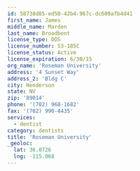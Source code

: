 ```yaml
---
id: 58738d85-ed50-42b4-967c-dc609afb4d41
first_name: James
middle_name: Marden
last_name: Broadbent
license_type: DDS
license_number: S3-185C
license_status: Active
license_expiration: 6/30/15
org_name: 'Roseman University'
address: '4 Sunset Way'
address_2: 'Bldg C'
city: Henderson
state: NV
zip: '89014'
phone: '(702) 968-1682'
fax: '(702) 990-4435'
services:
  - dentist
category: dentists
title: 'Roseman University'
_geoloc:
  lat: 36.0726
  lng: -115.068
---
```

